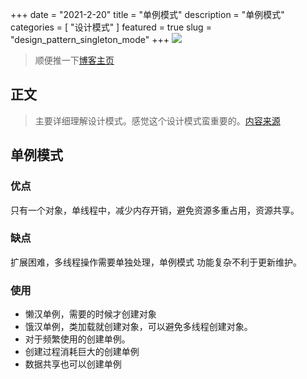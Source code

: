 +++
date = "2021-2-20"
title = "单例模式"
description = "单例模式"
categories = [
    "设计模式"
]
featured = true
slug = "design_pattern_singleton_mode"
+++
![](https://gitee.com/lalalaxiaowifi/pictures/raw/master/image/%E6%97%A5%E5%B8%B8%E6%90%AC%E7%A0%96%E5%A4%B4.png)
> 顺便推一下[博客主页](http://lalalaxiaowifi.gitee.io/pictures/)
## 正文
> 主要详细理解设计模式。感觉这个设计模式蛮重要的。[内容来源](http://c.biancheng.net/view/1330.html)
## 单例模式
### 优点
只有一个对象，单线程中，减少内存开销，避免资源多重占用，资源共享。
### 缺点
扩展困难，多线程操作需要单独处理，单例模式 功能复杂不利于更新维护。
### 使用
* 懒汉单例，需要的时候才创建对象
* 饿汉单例，类加载就创建对象，可以避免多线程创建对象。
* 对于频繁使用的创建单例。
* 创建过程消耗巨大的创建单例
* 数据共享也可以创建单例